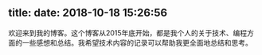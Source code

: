 title: 
date: 2018-10-18 15:26:56
---

欢迎来到我的博客。这个博客从2015年底开始，都是我个人的关于技术、编程方面的一些感想和总结。我希望技术内容的记录可以帮助我更全面地总结和思考。
